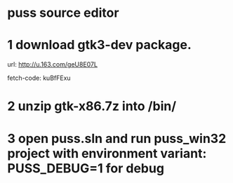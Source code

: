 # puss source editor

# 1 download gtk3-dev package.

  url: http://u.163.com/geU8E07L

  fetch-code: kuBfFExu

# 2 unzip gtk-x86.7z into /bin/

# 3 open puss.sln and run puss_win32 project with environment variant: PUSS_DEBUG=1 for debug

